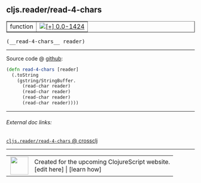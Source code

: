 ## cljs.reader/read-4-chars



 <table border="1">
<tr>
<td>function</td>
<td><a href="https://github.com/cljsinfo/cljs-api-docs/tree/0.0-1424"><img valign="middle" alt="[+] 0.0-1424" title="Added in 0.0-1424" src="https://img.shields.io/badge/+-0.0--1424-lightgrey.svg"></a> </td>
</tr>
</table>


 <samp>
(__read-4-chars__ reader)<br>
</samp>

---







Source code @ [github](https://github.com/clojure/clojurescript/blob/r2080/src/cljs/cljs/reader.cljs#L179-L185):

```clj
(defn read-4-chars [reader]
  (.toString
    (gstring/StringBuffer.
      (read-char reader)
      (read-char reader)
      (read-char reader)
      (read-char reader))))
```

<!--
Repo - tag - source tree - lines:

 <pre>
clojurescript @ r2080
└── src
    └── cljs
        └── cljs
            └── <ins>[reader.cljs:179-185](https://github.com/clojure/clojurescript/blob/r2080/src/cljs/cljs/reader.cljs#L179-L185)</ins>
</pre>

-->

---



###### External doc links:

[`cljs.reader/read-4-chars` @ crossclj](http://crossclj.info/fun/cljs.reader.cljs/read-4-chars.html)<br>

---

 <table>
<tr><td>
<img valign="middle" align="right" width="48px" src="http://i.imgur.com/Hi20huC.png">
</td><td>
Created for the upcoming ClojureScript website.<br>
[edit here] | [learn how]
</td></tr></table>

[edit here]:https://github.com/cljsinfo/cljs-api-docs/blob/master/cljsdoc/cljs.reader/read-4-chars.cljsdoc
[learn how]:https://github.com/cljsinfo/cljs-api-docs/wiki/cljsdoc-files

<!--

This information was too distracting to show to readers, but I'll leave it
commented here since it is helpful to:

- pretty-print the data used to generate this document
- and show how to retrieve that data



The API data for this symbol:

```clj
{:ns "cljs.reader",
 :name "read-4-chars",
 :type "function",
 :signature ["[reader]"],
 :source {:code "(defn read-4-chars [reader]\n  (.toString\n    (gstring/StringBuffer.\n      (read-char reader)\n      (read-char reader)\n      (read-char reader)\n      (read-char reader))))",
          :title "Source code",
          :repo "clojurescript",
          :tag "r2080",
          :filename "src/cljs/cljs/reader.cljs",
          :lines [179 185]},
 :full-name "cljs.reader/read-4-chars",
 :full-name-encode "cljs.reader/read-4-chars",
 :history [["+" "0.0-1424"]]}

```

Retrieve the API data for this symbol:

```clj
;; from Clojure REPL
(require '[clojure.edn :as edn])
(-> (slurp "https://raw.githubusercontent.com/cljsinfo/cljs-api-docs/catalog/cljs-api.edn")
    (edn/read-string)
    (get-in [:symbols "cljs.reader/read-4-chars"]))
```

-->
